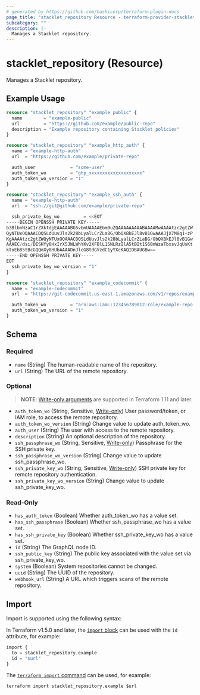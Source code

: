 ```yaml
---
# generated by https://github.com/hashicorp/terraform-plugin-docs
page_title: "stacklet_repository Resource - terraform-provider-stacklet"
subcategory: ""
description: |-
  Manages a Stacklet repository.
---
```


# stacklet_repository (Resource)

Manages a Stacklet repository.

## Example Usage

```terraform
resource "stacklet_repository" "example_public" {
  name        = "example-public"
  url         = "https://github.com/example/public-repo"
  description = "Example repository containing Stacklet policies"
}

resource "stacklet_repository" "example_http_auth" {
  name = "example-http-auth"
  url  = "https://github.com/example/private-repo"

  auth_user             = "some-user"
  auth_token_wo         = "ghp_xxxxxxxxxxxxxxxxxxxx"
  auth_token_wo_version = "1"
}

resource "stacklet_repository" "example_ssh_auth" {
  name = "example-http-auth"
  url  = "ssh://git@github.com/example/private-repo"

  ssh_private_key_wo         = <<EOT
-----BEGIN OPENSSH PRIVATE KEY-----
b3BlbnNzaC1rZXktdjEAAAAABG5vbmUAAAAEbm9uZQAAAAAAAAABAAAAMwAAAAtzc2gtZW
QyNTUxOQAAACDQSLdUuvJls2k28bLyalLCrZLaBG/ObQXBkEJl8vB1GwAAAJjX7M8q1+zP
KgAAAAtzc2gtZWQyNTUxOQAAACDQSLdUuvJls2k28bLyalLCrZLaBG/ObQXBkEJl8vB1Gw
AAAEC/dsi/DISHYy8HxIrX5JWLWhYKv2XFBlL15NLRzIlA5tBIt1S68mWzaTbxsvJqUsKt
ktoEb85tBcGQQmXy8HUbAAAADnJlcG8tdGVzdC1yYXcKAQIDBAUGBw==
-----END OPENSSH PRIVATE KEY-----
EOT
  ssh_private_key_wo_version = "1"
}

resource "stacklet_repository" "example_codecommit" {
  name = "example-codecommit"
  url  = "https://git-codecommit.us-east-1.amazonaws.com/v1/repos/example"

  auth_token_wo         = "arn:aws:iam::123456789012:role/example-repo-access"
  auth_token_wo_version = "1"
}
```

<!-- schema generated by tfplugindocs -->
## Schema

### Required

- `name` (String) The human-readable name of the repository.
- `url` (String) The URL of the remote repository.

### Optional

> **NOTE**: [Write-only arguments](https://developer.hashicorp.com/terraform/language/resources/ephemeral#write-only-arguments) are supported in Terraform 1.11 and later.

- `auth_token_wo` (String, Sensitive, [Write-only](https://developer.hashicorp.com/terraform/language/resources/ephemeral#write-only-arguments)) User password/token, or IAM role, to access the remote repository.
- `auth_token_wo_version` (String) Change value to update auth_token_wo.
- `auth_user` (String) The user with access to the remote repository.
- `description` (String) An optional description of the repository.
- `ssh_passphrase_wo` (String, Sensitive, [Write-only](https://developer.hashicorp.com/terraform/language/resources/ephemeral#write-only-arguments)) Passphrase for the SSH private key.
- `ssh_passphrase_wo_version` (String) Change value to update ssh_passphrase_wo.
- `ssh_private_key_wo` (String, Sensitive, [Write-only](https://developer.hashicorp.com/terraform/language/resources/ephemeral#write-only-arguments)) SSH private key for remote repository authentication.
- `ssh_private_key_wo_version` (String) Change value to update ssh_private_key_wo.

### Read-Only

- `has_auth_token` (Boolean) Whether auth_token_wo has a value set.
- `has_ssh_passphrase` (Boolean) Whether ssh_passphrase_wo has a value set.
- `has_ssh_private_key` (Boolean) Whether ssh_private_key_wo has a value set.
- `id` (String) The GraphQL node ID.
- `ssh_public_key` (String) The public key associated with the value set via ssh_private_key_wo.
- `system` (Boolean) System repositories cannot be changed.
- `uuid` (String) The UUID of the repository.
- `webhook_url` (String) A URL which triggers scans of the remote repository.

## Import

Import is supported using the following syntax:

In Terraform v1.5.0 and later, the [`import` block](https://developer.hashicorp.com/terraform/language/import) can be used with the `id` attribute, for example:

```terraform
import {
  to = stacklet_repository.example
  id = "$url"
}
```

The [`terraform import` command](https://developer.hashicorp.com/terraform/cli/commands/import) can be used, for example:

```shell
terraform import stacklet_repository.example $url
```
